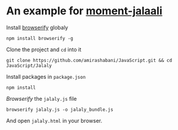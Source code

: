 # An example for [moment-jalaali](https://github.com/jalaali/moment-jalaali)

Install [browserify](http://browserify.org/index.html) globaly

`npm install browserify -g`

Clone the project and `cd` into it

`git clone https://github.com/amirashabani/JavaScript.git && cd JavaScript/Jalaly`

Install packages in `package.json`

`npm install`

*Browserify* the `jalaly.js` file

`browserify jalaly.js -o jalaly_bundle.js`

And open `jalaly.html` in your browser.
